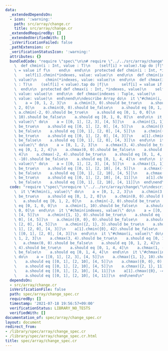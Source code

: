 ```yaml
---
data:
  _extendedDependsOn:
  - icon: ':warning:'
    path: src/array/change.cr
    title: src/array/change.cr
  _extendedRequiredBy: []
  _extendedVerifiedWith: []
  _isVerificationFailed: false
  _pathExtension: cr
  _verificationStatusIcon: ':warning:'
  attributes: {}
  bundledCode: "require \"spec\"\n\n# require \"../../src/array/change\"\nclass Array(T)\n\
    \  def chmin(i : Int, value : T)\n    (self[i] > value).tap do |f|\n      self[i]\
    \ = value if f\n    end\n  end\n\n  protected def chmin(i : Int, *indexes, value)\n\
    \    self[i].chmin(*indexes, value: value)\n  end\n\n  def chmin(indexes : Tuple,\
    \ value)\n    chmin(*indexes, value: value)\n  end\n\n  def chmax(i : Int, value\
    \ : T)\n    (self[i] < value).tap do |f|\n      self[i] = value if f\n    end\n\
    \  end\n\n  protected def chmax(i : Int, *indexes, value)\n    self[i].chmax(*indexes,\
    \ value: value)\n  end\n\n  def chmax(indexes : Tuple, value)\n    chmax(*indexes,\
    \ value: value)\n  end\nend\n\ndescribe Array do\n  it \"#chmin(i, value)\" do\n\
    \    a = [0, 1, 2, 3]\n    a.chmin(3, 0).should be_true\n    a.should eq [0, 1,\
    \ 2, 0]\n    a.chmin(0, 0).should be_false\n    a.should eq [0, 1, 2, 0]\n   \
    \ a.chmin(-2, 0).should be_true\n    a.should eq [0, 1, 0, 0]\n    a.chmin(1,\
    \ 10).should be_false\n    a.should eq [0, 1, 0, 0]\n  end\n\n  it \"#chmin(indexes,\
    \ value)\" do\n    a = [[0, 1], [2, 3], [4, 5]]\n    a.chmin({1, 1}, 0).should\
    \ be_true\n    a.should eq [[0, 1], [2, 0], [4, 5]]\n    a.chmin({0, 0}, 0).should\
    \ be_false\n    a.should eq [[0, 1], [2, 0], [4, 5]]\n    a.chmin({2, 1}, 3).should\
    \ be_true\n    a.should eq [[0, 1], [2, 0], [4, 3]]\n    a[1].chmin({0}, 42).should\
    \ be_false\n    a.should eq [[0, 1], [2, 0], [4, 3]]\n  end\n\n  it \"#chmax(i,\
    \ value)\" do\n    a = [0, 1, 2, 3]\n    a.chmax(3, 4).should be_true\n    a.should\
    \ eq [0, 1, 2, 4]\n    a.chmax(0, 0).should be_false\n    a.should eq [0, 1, 2,\
    \ 4]\n    a.chmax(-2, 4).should be_true\n    a.should eq [0, 1, 4, 4]\n    a.chmax(1,\
    \ -10).should be_false\n    a.should eq [0, 1, 4, 4]\n  end\n\n  it \"#chmax(indexes,\
    \ value)\" do\n    a = [[0, 1], [2, 3], [4, 5]]\n    a.chmax({1, 1}, 10).should\
    \ be_true\n    a.should eq [[0, 1], [2, 10], [4, 5]]\n    a.chmax({0, 0}, 0).should\
    \ be_false\n    a.should eq [[0, 1], [2, 10], [4, 5]]\n    a.chmax({2, 1}, 11).should\
    \ be_true\n    a.should eq [[0, 1], [2, 10], [4, 11]]\n    a[1].chmax({0}, -42).should\
    \ be_false\n    a.should eq [[0, 1], [2, 10], [4, 11]]\n  end\nend\n"
  code: "require \"spec\"\nrequire \"../../src/array/change\"\n\ndescribe Array do\n\
    \  it \"#chmin(i, value)\" do\n    a = [0, 1, 2, 3]\n    a.chmin(3, 0).should\
    \ be_true\n    a.should eq [0, 1, 2, 0]\n    a.chmin(0, 0).should be_false\n \
    \   a.should eq [0, 1, 2, 0]\n    a.chmin(-2, 0).should be_true\n    a.should\
    \ eq [0, 1, 0, 0]\n    a.chmin(1, 10).should be_false\n    a.should eq [0, 1,\
    \ 0, 0]\n  end\n\n  it \"#chmin(indexes, value)\" do\n    a = [[0, 1], [2, 3],\
    \ [4, 5]]\n    a.chmin({1, 1}, 0).should be_true\n    a.should eq [[0, 1], [2,\
    \ 0], [4, 5]]\n    a.chmin({0, 0}, 0).should be_false\n    a.should eq [[0, 1],\
    \ [2, 0], [4, 5]]\n    a.chmin({2, 1}, 3).should be_true\n    a.should eq [[0,\
    \ 1], [2, 0], [4, 3]]\n    a[1].chmin({0}, 42).should be_false\n    a.should eq\
    \ [[0, 1], [2, 0], [4, 3]]\n  end\n\n  it \"#chmax(i, value)\" do\n    a = [0,\
    \ 1, 2, 3]\n    a.chmax(3, 4).should be_true\n    a.should eq [0, 1, 2, 4]\n \
    \   a.chmax(0, 0).should be_false\n    a.should eq [0, 1, 2, 4]\n    a.chmax(-2,\
    \ 4).should be_true\n    a.should eq [0, 1, 4, 4]\n    a.chmax(1, -10).should\
    \ be_false\n    a.should eq [0, 1, 4, 4]\n  end\n\n  it \"#chmax(indexes, value)\"\
    \ do\n    a = [[0, 1], [2, 3], [4, 5]]\n    a.chmax({1, 1}, 10).should be_true\n\
    \    a.should eq [[0, 1], [2, 10], [4, 5]]\n    a.chmax({0, 0}, 0).should be_false\n\
    \    a.should eq [[0, 1], [2, 10], [4, 5]]\n    a.chmax({2, 1}, 11).should be_true\n\
    \    a.should eq [[0, 1], [2, 10], [4, 11]]\n    a[1].chmax({0}, -42).should be_false\n\
    \    a.should eq [[0, 1], [2, 10], [4, 11]]\n  end\nend\n"
  dependsOn:
  - src/array/change.cr
  isVerificationFile: false
  path: spec/array/change_spec.cr
  requiredBy: []
  timestamp: '2021-07-18 19:56:57+09:00'
  verificationStatus: LIBRARY_NO_TESTS
  verifiedWith: []
documentation_of: spec/array/change_spec.cr
layout: document
redirect_from:
- /library/spec/array/change_spec.cr
- /library/spec/array/change_spec.cr.html
title: spec/array/change_spec.cr
---
```

